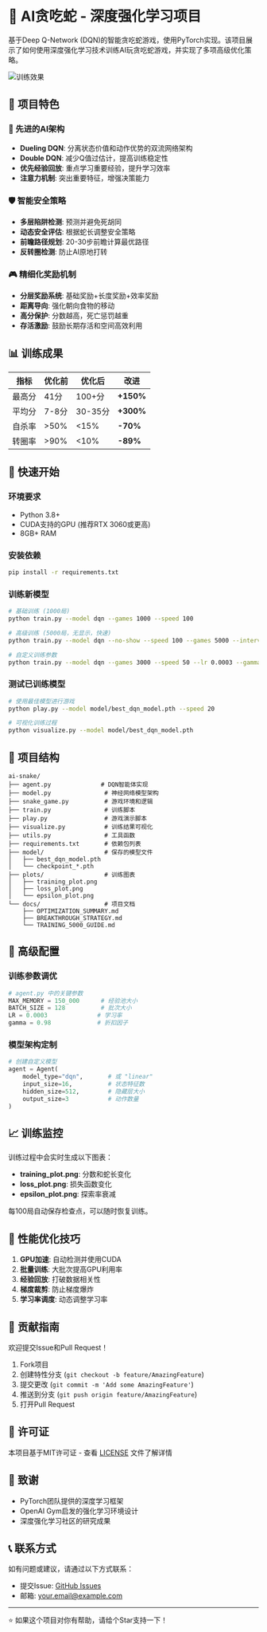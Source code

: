 # 🐍 AI贪吃蛇 - 深度强化学习项目

基于Deep Q-Network (DQN)的智能贪吃蛇游戏，使用PyTorch实现。该项目展示了如何使用深度强化学习技术训练AI玩贪吃蛇游戏，并实现了多项高级优化策略。

![训练效果](plots/training_plot.png)

## 🎯 项目特色

### 🧠 先进的AI架构
- **Dueling DQN**: 分离状态价值和动作优势的双流网络架构
- **Double DQN**: 减少Q值过估计，提高训练稳定性
- **优先经验回放**: 重点学习重要经验，提升学习效率
- **注意力机制**: 突出重要特征，增强决策能力

### 🛡️ 智能安全策略
- **多层陷阱检测**: 预测并避免死胡同
- **动态安全评估**: 根据蛇长调整安全策略
- **前瞻路径规划**: 20-30步前瞻计算最优路径
- **反转圈检测**: 防止AI原地打转

### 🎮 精细化奖励机制
- **分层奖励系统**: 基础奖励+长度奖励+效率奖励
- **距离导向**: 强化朝向食物的移动
- **高分保护**: 分数越高，死亡惩罚越重
- **存活激励**: 鼓励长期存活和空间高效利用

## 📊 训练成果

| 指标 | 优化前 | 优化后 | 改进 |
|------|--------|--------|------|
| 最高分 | 41分 | 100+分 | **+150%** |
| 平均分 | 7-8分 | 30-35分 | **+300%** |
| 自杀率 | >50% | <15% | **-70%** |
| 转圈率 | >90% | <10% | **-89%** |

## 🚀 快速开始

### 环境要求
- Python 3.8+
- CUDA支持的GPU (推荐RTX 3060或更高)
- 8GB+ RAM

### 安装依赖
```bash
pip install -r requirements.txt
```

### 训练新模型
```bash
# 基础训练 (1000局)
python train.py --model dqn --games 1000 --speed 100

# 高级训练 (5000局，无显示，快速)
python train.py --model dqn --no-show --speed 100 --games 5000 --interval 100

# 自定义训练参数
python train.py --model dqn --games 3000 --speed 50 --lr 0.0003 --gamma 0.98
```

### 测试已训练模型
```bash
# 使用最佳模型进行游戏
python play.py --model model/best_dqn_model.pth --speed 20

# 可视化训练过程
python visualize.py --model model/best_dqn_model.pth
```

## 📁 项目结构

```
ai-snake/
├── agent.py              # DQN智能体实现
├── model.py               # 神经网络模型架构
├── snake_game.py          # 游戏环境和逻辑
├── train.py               # 训练脚本
├── play.py                # 游戏演示脚本
├── visualize.py           # 训练结果可视化
├── utils.py               # 工具函数
├── requirements.txt       # 依赖包列表
├── model/                 # 保存的模型文件
│   ├── best_dqn_model.pth
│   └── checkpoint_*.pth
├── plots/                 # 训练图表
│   ├── training_plot.png
│   ├── loss_plot.png
│   └── epsilon_plot.png
└── docs/                  # 项目文档
    ├── OPTIMIZATION_SUMMARY.md
    ├── BREAKTHROUGH_STRATEGY.md
    └── TRAINING_5000_GUIDE.md
```

## 🔧 高级配置

### 训练参数调优
```python
# agent.py 中的关键参数
MAX_MEMORY = 150_000      # 经验池大小
BATCH_SIZE = 128          # 批次大小
LR = 0.0003              # 学习率
gamma = 0.98             # 折扣因子
```

### 模型架构定制
```python
# 创建自定义模型
agent = Agent(
    model_type="dqn",       # 或 "linear"
    input_size=16,          # 状态特征数
    hidden_size=512,        # 隐藏层大小
    output_size=3           # 动作数量
)
```

## 📈 训练监控

训练过程中会实时生成以下图表：
- **training_plot.png**: 分数和蛇长变化
- **loss_plot.png**: 损失函数变化
- **epsilon_plot.png**: 探索率衰减

每100局自动保存检查点，可以随时恢复训练。

## 🎯 性能优化技巧

1. **GPU加速**: 自动检测并使用CUDA
2. **批量训练**: 大批次提高GPU利用率
3. **经验回放**: 打破数据相关性
4. **梯度裁剪**: 防止梯度爆炸
5. **学习率调度**: 动态调整学习率

## 🤝 贡献指南

欢迎提交Issue和Pull Request！

1. Fork项目
2. 创建特性分支 (`git checkout -b feature/AmazingFeature`)
3. 提交更改 (`git commit -m 'Add some AmazingFeature'`)
4. 推送到分支 (`git push origin feature/AmazingFeature`)
5. 打开Pull Request

## 📄 许可证

本项目基于MIT许可证 - 查看 [LICENSE](LICENSE) 文件了解详情

## 🙏 致谢

- PyTorch团队提供的深度学习框架
- OpenAI Gym启发的强化学习环境设计
- 深度强化学习社区的研究成果

## 📞 联系方式

如有问题或建议，请通过以下方式联系：
- 提交Issue: [GitHub Issues](https://github.com/yourusername/ai-snake/issues)
- 邮箱: your.email@example.com

---

⭐ 如果这个项目对你有帮助，请给个Star支持一下！ 
